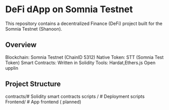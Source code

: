 # DeFi dApp on Somnia Testnet
This repository contains a decentralized Finance (DeFi) project built for the Somnia Testnet (Shanoon).
## Overview
Blockchain: Somnia Testnet (ChainID 5312)
Native Token: STT (Somnia Test Token)
Smart Contracts: Written in Solidity
Tools: Hardat,Ethers.js Open upplin
## Project Structure
contracts/# Solidity smart contracts
scripts / # Deployment scripts
Frontend/ # App frontend ( planned)
